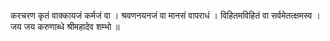 करचरण कृतं वाक्कायजं कर्मजं वा ।
श्रवणनयनजं वा मानसं वापराधं । 
विहितमविहितं वा सर्वमेतत्क्षमस्व । 
जय जय करुणाब्धे श्रीमहादेव शम्भो ॥
<!---
John-snow09/John-snow09 is a ✨ special ✨ repository because its `README.md` (this file) appears on your GitHub profile.
You can click the Preview link to take a look at your changes.
--->
